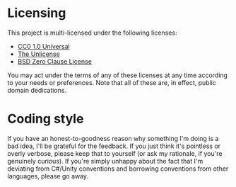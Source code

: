 # Licensing
This project is multi-licensed under the following licenses:

- [CC0 1.0 Universal](./LICENSE_CC0.txt)
- [The Unlicense](./LICENSE_UNLICENSE.txt)
- [BSD Zero Clause License](./LICENSE_BSD0.txt)

You may act under the terms of any of these licenses at any time according to your needs or preferences.
Note that all of these are, in effect, public domain dedications.

# Coding style
If you have an honest-to-goodness reason why something I'm doing is a bad idea, I'll be grateful for the feedback.
If you just think it's pointless or overly verbose, please keep that to yourself (or ask my rationale, if you're genuinely curious).
If you're simply unhappy about the fact that I'm deviating from C#/Unity conventions and borrowing conventions from other languages, please go away.
